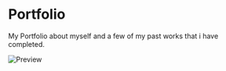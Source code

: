 # Portfolio

My Portfolio about myself and a few of my past works that i have completed.

![Preview](https://imgur.com/IkXSLmc)

